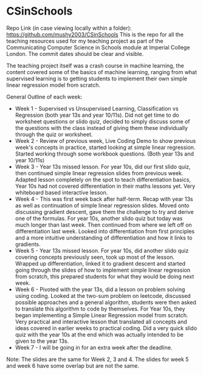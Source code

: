 # CSinSchools

Repo Link (in case viewing locally within a folder): https://github.com/mushy2003/CSinSchools 
This is the repo for all the teaching resources used for my teaching project as part of the Communicating Computer Science in Schools module at Imperial College London.
The commit dates should be clear and visible. 

The teaching project itself was a crash course in machine learning, the content covered some of the basics of machine learning, ranging from what supervised learning is to getting students to implement their own simple linear regression model from scratch.

General Outline of each week:
* Week 1 - Supervised vs Unsupervised Learning, Classification vs Regression (both year 13s and year 10/11s). Did not get time to do worksheet questions or slido quiz, decided to simply discuss some of the questions with the class instead of giving them these individually through the quiz or worksheet.
* Week 2 - Review of previous week, Live Coding Demo to show previous week's concepts in practice, started looking at simple linear regression. Started working through some workbook questions. (Both year 13s and year 10/11s)
* Week 3 - Year 13s missed lesson. For year 10s, did our first slido quiz, then continued simple linear regression slides from previous week. Adapted lesson completely on the spot to teach differentiation basics, Year 10s had not covered differentiation in their maths lessons yet. Very whiteboard based interactive lesson.
* Week 4 - This was first week back after half-term. Recap with year 13s as well as continuation of simple linear regression slides. Moved onto discussing gradient descent, gave them the challenge to try and derive one of the formulas. For year 10s, another slido quiz but today was much longer than last week. Then continued from where we left off on differentiation last week. Looked into differentiation from first principles and a more intuitive understanding of differentiation and how it links to gradients.
* Week 5 - Year 13s missed lesson. For year 10s, did another slido quiz covering concepts previously seen, took up most of the lesson. Wrapped up differentiation, linked it to gradient descent and started going through the slides of how to implement simple linear regression from scratch, this prepared students for what they would be doing next week.
* Week 6 - Pivoted with the year 13s, did a lesson on problem solving using coding. Looked at the two-sum problem on leetcode, discussed possible approaches and a general algorithm, students were then asked to translate this algorithm to code by themselves. For Year 10s, they began implementing a Simple Linear Regression model from scratch. Very practical and interactive lesson that translated all concepts and ideas covered in earlier weeks to practical coding. Did a very quick slido quiz with the year 10s at the end which was actually intended to be given to the year 13s.
* Week 7 - I will be going in for an extra week after the deadline.

Note: The slides are the same for Week 2, 3 and 4. The slides for week 5 and week 6 have some overlap but are not the same.
